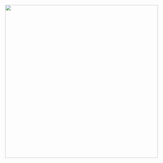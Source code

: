 
 <p align="center">
   <img height="500" src="https://github.com/ahmed-abdellatif/PHP/blob/master/ecommerce/ecom-almandine.png">
 </p>
